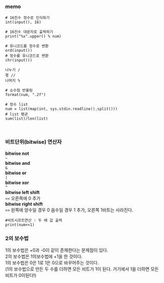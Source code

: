 ### memo

```
# 16진수 정수로 인식하기
int(input(), 16)
```

```
# 16진수 대문자로 출력하기
print("%x".upper() % num)
```

```
# 유니코드를 정수로 변환
ord(input())
# 정수를 유니코드로 변환
chr(input())
```

```
나누기 /
몫 //
나머지 %
```

```
# 소수점 반올림
format(num, ".2f")
```

```
# 정수 list
num = list(map(int, sys.stdin.readline().split()))
# list 평균
sum(list)/len(list)
```

<br/>

### 비트단위(bitwise) 연산자

**bitwise not**  
`~`  
**bitwise and**  
`&`  
**bitwise or**  
`|`  
**bitwise xor**  
`^`  
**bitwise left shift**  
`<<` 오른쪽에 0 추가  
**bitwise right shift**  
`>>` 왼쪽에 양수일 경우 0 음수일 경우 1 추가, 오른쪽 1비트는 사라진다.

```
#비트시프트연산 : 두 배 값 출력
print(num<<1)
```

### 2의 보수법

1의 보수법은 +0과 -0이 같이 존재한다는 문제점이 있다.  
2의 보수법은 1의보수법에 +1을 한 것이다.  
1의 보수법은 0은 1로 1은 0으로 바꾸어주는 것이다.  
(1의 보수법으로 만든 두 수를 더하면 모든 비트가 1이 된다. 거기에서 1을 더하면 모든 비트가 0이된다!)

